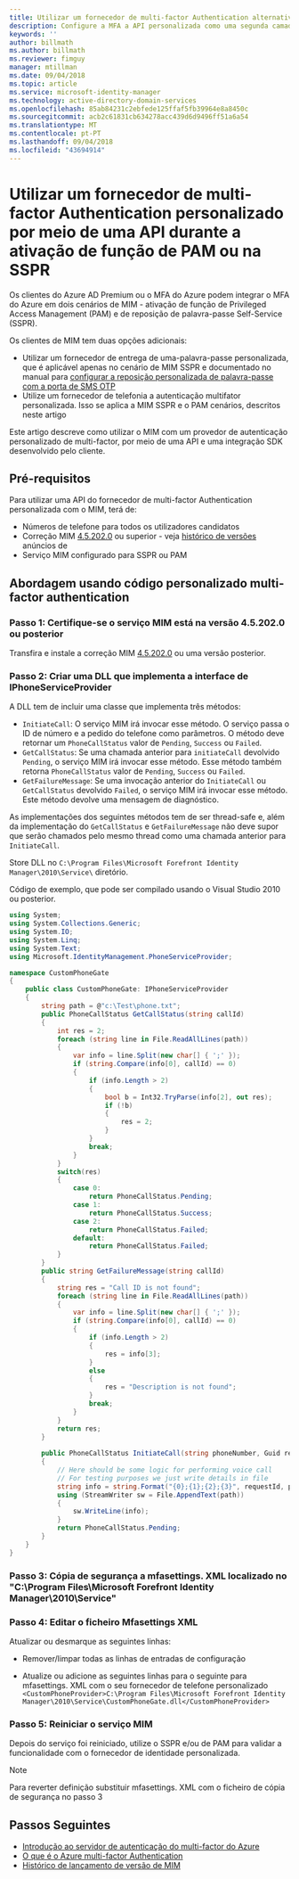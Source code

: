 ```yaml
---
title: Utilizar um fornecedor de multi-factor Authentication alternativo por meio de uma API para ativar o PAM ou cenário de SSPR | Documentos da Microsoft
description: Configure a MFA a API personalizada como uma segunda camada de segurança, quando os utilizadores ativarem funções de Privileged Access Management e utilizam a reposição personalizada de palavra-passe.
keywords: ''
author: billmath
ms.author: billmath
ms.reviewer: fimguy
manager: mtillman
ms.date: 09/04/2018
ms.topic: article
ms.service: microsoft-identity-manager
ms.technology: active-directory-domain-services
ms.openlocfilehash: 85ab84231c2ebfede125ffaf5fb39964e8a8450c
ms.sourcegitcommit: acb2c61831cb634278acc439d6d9496ff51a6a54
ms.translationtype: MT
ms.contentlocale: pt-PT
ms.lasthandoff: 09/04/2018
ms.locfileid: "43694914"
---
```

# <a name="use-a-custom-multi-factor-authentication-provider-via-an-api-during-pam-role-activation-or-in-sspr"></a>Utilizar um fornecedor de multi-factor Authentication personalizado por meio de uma API durante a ativação de função de PAM ou na SSPR

Os clientes do Azure AD Premium ou o MFA do Azure podem integrar o MFA do Azure em dois cenários de MIM - ativação de função de Privileged Access Management (PAM) e de reposição de palavra-passe Self-Service (SSPR).

Os clientes de MIM tem duas opções adicionais:

 - Utilizar um fornecedor de entrega de uma-palavra-passe personalizada, que é aplicável apenas no cenário de MIM SSPR e documentado no manual para [configurar a reposição personalizada de palavra-passe com a porta de SMS OTP](https://docs.microsoft.com/en-us/previous-versions/mim/hh824692(v=ws.10))
 - Utilize um fornecedor de telefonia a autenticação multifator personalizada. Isso se aplica a MIM SSPR e o PAM cenários, descritos neste artigo

Este artigo descreve como utilizar o MIM com um provedor de autenticação personalizado de multi-factor, por meio de uma API e uma integração SDK desenvolvido pelo cliente.  

## <a name="prerequisites"></a>Pré-requisitos

Para utilizar uma API do fornecedor de multi-factor Authentication personalizada com o MIM, terá de:

- Números de telefone para todos os utilizadores candidatos
- Correção MIM [4.5.202.0](https://www.microsoft.com/download/details.aspx?id=57278) ou superior - veja [histórico de versões](/reference/version-history.md) anúncios de
- Serviço MIM configurado para SSPR ou PAM

## <a name="approach-using-custom-multi-factor-authentication-code"></a>Abordagem usando código personalizado multi-factor authentication

### <a name="step-1-ensure-mim-service-is-at-version-452020-or-later"></a>Passo 1: Certifique-se o serviço MIM está na versão 4.5.202.0 ou posterior

Transfira e instale a correção MIM [4.5.202.0](https://www.microsoft.com/download/details.aspx?id=57278) ou uma versão posterior.

### <a name="step-2-create-a-dll-which-implements-the-iphoneserviceprovider-interface"></a>Passo 2: Criar uma DLL que implementa a interface de IPhoneServiceProvider

A DLL tem de incluir uma classe que implementa três métodos:

- `InitiateCall`: O serviço MIM irá invocar esse método. O serviço passa o ID de número e a pedido do telefone como parâmetros.  O método deve retornar um `PhoneCallStatus` valor de `Pending`, `Success` ou `Failed`.
- `GetCallStatus`: Se uma chamada anterior para `initiateCall` devolvido `Pending`, o serviço MIM irá invocar esse método. Esse método também retorna `PhoneCallStatus` valor de `Pending`, `Success` ou `Failed`.
- `GetFailureMessage`: Se uma invocação anterior do `InitiateCall` ou `GetCallStatus` devolvido `Failed`, o serviço MIM irá invocar esse método. Este método devolve uma mensagem de diagnóstico.

As implementações dos seguintes métodos tem de ser thread-safe e, além da implementação do `GetCallStatus` e `GetFailureMessage` não deve supor que serão chamados pelo mesmo thread como uma chamada anterior para `InitiateCall`.

Store DLL no `C:\Program Files\Microsoft Forefront Identity Manager\2010\Service\` diretório.

Código de exemplo, que pode ser compilado usando o Visual Studio 2010 ou posterior.

```csharp
using System;
using System.Collections.Generic;
using System.IO;
using System.Linq;
using System.Text;
using Microsoft.IdentityManagement.PhoneServiceProvider;

namespace CustomPhoneGate
{
    public class CustomPhoneGate: IPhoneServiceProvider
    {
        string path = @"c:\Test\phone.txt";
        public PhoneCallStatus GetCallStatus(string callId)
        {
            int res = 2;
            foreach (string line in File.ReadAllLines(path))
            {
                var info = line.Split(new char[] { ';' });
                if (string.Compare(info[0], callId) == 0)
                {
                    if (info.Length > 2)
                    {
                        bool b = Int32.TryParse(info[2], out res);
                        if (!b)
                        {
                            res = 2;
                        }
                    }
                    break;
                }
            }
            switch(res)
            {
                case 0:
                    return PhoneCallStatus.Pending;
                case 1:
                    return PhoneCallStatus.Success;
                case 2:
                    return PhoneCallStatus.Failed;
                default:
                    return PhoneCallStatus.Failed;
            }       
        }
        public string GetFailureMessage(string callId)
        {
            string res = "Call ID is not found";
            foreach (string line in File.ReadAllLines(path))
            {
                var info = line.Split(new char[] { ';' });
                if (string.Compare(info[0], callId) == 0)
                {
                    if (info.Length > 2)
                    {
                        res = info[3];
                    }
                    else
                    {
                        res = "Description is not found";
                    }
                    break;
                }
            }
            return res;            
        }
        
        public PhoneCallStatus InitiateCall(string phoneNumber, Guid requestId, Dictionary<string,object> deliveryAttributes)
        {
            // Here should be some logic for performing voice call
            // For testing purposes we just write details in file             
            string info = string.Format("{0};{1};{2};{3}", requestId, phoneNumber, 0, string.Empty);
            using (StreamWriter sw = File.AppendText(path))
            {
                sw.WriteLine(info);                
            }
            return PhoneCallStatus.Pending;    
        }
    }
}
```
### <a name="step-3-backup-the-mfasettingsxml-located-in-the-cprogram-filesmicrosoft-forefront-identity-manager2010service"></a>Passo 3: Cópia de segurança a mfasettings. XML localizado no "C:\Program Files\Microsoft Forefront Identity Manager\2010\Service"

### <a name="step-4-edit-the-mfasettingsxml-file"></a>Passo 4: Editar o ficheiro Mfasettings XML

Atualizar ou desmarque as seguintes linhas:

- Remover/limpar todas as linhas de entradas de configuração 

- Atualize ou adicione as seguintes linhas para o seguinte para mfasettings. XML com o seu fornecedor de telefone personalizado <br>
`<CustomPhoneProvider>C:\Program Files\Microsoft Forefront Identity Manager\2010\Service\CustomPhoneGate.dll</CustomPhoneProvider>`

### <a name="step-5-restart-mim-service"></a>Passo 5: Reiniciar o serviço MIM

Depois do serviço foi reiniciado, utilize o SSPR e/ou de PAM para validar a funcionalidade com o fornecedor de identidade personalizada.

> [!NOTE] 
> Para reverter definição substituir mfasettings. XML com o ficheiro de cópia de segurança no passo 3


## <a name="next-steps"></a>Passos Seguintes

- [Introdução ao servidor de autenticação do multi-factor do Azure](https://docs.microsoft.com/en-us/azure/active-directory/authentication/howto-mfaserver-deploy)
- [O que é o Azure multi-factor Authentication](https://docs.microsoft.com/azure/multi-factor-authentication/multi-factor-authentication)
- [Histórico de lançamento de versão de MIM](./reference/version-history.md)
